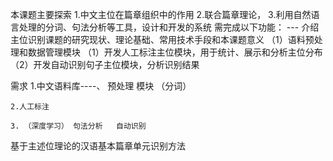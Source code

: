 
本课题主要探索
1.中文主位在篇章组织中的作用
2.联合篇章理论，
3.利用自然语言处理的分词、句法分析等工具，设计和开发的系统
需完成以下功能：
 --- 介绍主位识别课题的研究现状、理论基础、常用技术手段和本课题意义
（1）语料预处理和数据管理模块
（1）开发人工标注主位模块，用于统计、展示和分析主位分布
（2）开发自动识别句子主位模块，分析识别结果


 需求              1.中文语料库----、
	预处理 模块 （分词）

	2.人工标注

	3. （深度学习） 句法分析   自动识别


基于主述位理论的汉语基本篇章单元识别方法